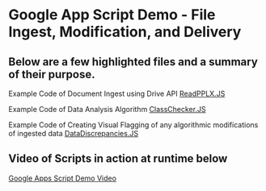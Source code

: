 ﻿# Google App Script Demo - File Ingest, Modification, and Delivery

## Below are a few highlighted files and a summary of their purpose.

Example Code of Document Ingest using Drive API
[ReadPPLX.JS](https://github.com/scottcmiller/Google-App-Script-Demo/blob/61c6eaf491bbaea826f85f9fa4d898ecd965f32d/ReadPplx.js)

Example Code of Data Analysis Algorithm
[ClassChecker.JS](https://github.com/scottcmiller/Google-App-Script-Demo/blob/61c6eaf491bbaea826f85f9fa4d898ecd965f32d/ClassChecker.js)

Example Code of Creating Visual Flagging of any algorithmic modifications of ingested data
[DataDiscrepancies.JS](https://github.com/scottcmiller/Google-App-Script-Demo/blob/61c6eaf491bbaea826f85f9fa4d898ecd965f32d/DataDiscrepancies.js)


## Video of Scripts in action at runtime below
[Google Apps Script Demo Video](https://streamable.com/ckv2eb)
